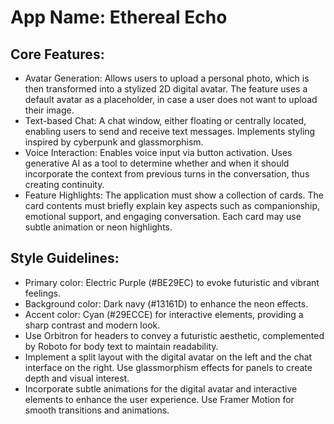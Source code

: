 # **App Name**: Ethereal Echo

## Core Features:

- Avatar Generation: Allows users to upload a personal photo, which is then transformed into a stylized 2D digital avatar. The feature uses a default avatar as a placeholder, in case a user does not want to upload their image.
- Text-based Chat: A chat window, either floating or centrally located, enabling users to send and receive text messages. Implements styling inspired by cyberpunk and glassmorphism.
- Voice Interaction: Enables voice input via button activation. Uses generative AI as a tool to determine whether and when it should incorporate the context from previous turns in the conversation, thus creating continuity.
- Feature Highlights: The application must show a collection of cards. The card contents must briefly explain key aspects such as companionship, emotional support, and engaging conversation. Each card may use subtle animation or neon highlights.

## Style Guidelines:

- Primary color: Electric Purple (#BE29EC) to evoke futuristic and vibrant feelings.
- Background color: Dark navy (#13161D) to enhance the neon effects.
- Accent color: Cyan (#29ECCE) for interactive elements, providing a sharp contrast and modern look.
- Use Orbitron for headers to convey a futuristic aesthetic, complemented by Roboto for body text to maintain readability.
- Implement a split layout with the digital avatar on the left and the chat interface on the right. Use glassmorphism effects for panels to create depth and visual interest.
- Incorporate subtle animations for the digital avatar and interactive elements to enhance the user experience. Use Framer Motion for smooth transitions and animations.
